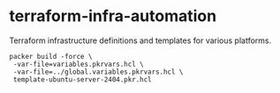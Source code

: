 # terraform-infra-automation

Terraform infrastructure definitions and templates for various platforms.

```
packer build -force \
 -var-file=variables.pkrvars.hcl \
 -var-file=../global.variables.pkrvars.hcl \
 template-ubuntu-server-2404.pkr.hcl
```
